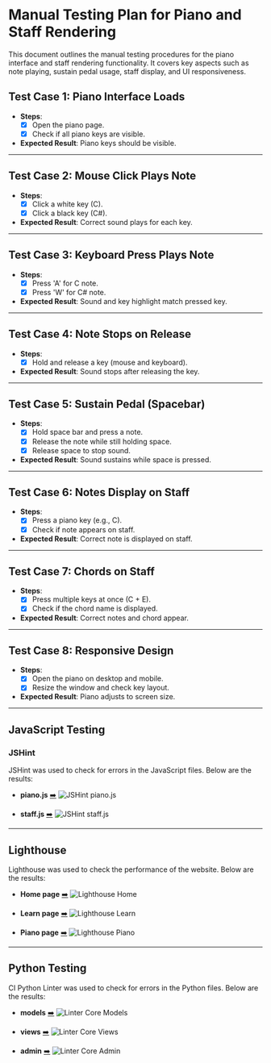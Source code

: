 # Manual Testing Plan for Piano and Staff Rendering

This document outlines the manual testing procedures for the piano interface and staff rendering functionality. It covers key aspects such as note playing, sustain pedal usage, staff display, and UI responsiveness.

## Test Case 1: Piano Interface Loads

- **Steps**:
  - [x] Open the piano page.
  - [x] Check if all piano keys are visible.
- **Expected Result**: Piano keys should be visible.

---

## Test Case 2: Mouse Click Plays Note

- **Steps**:
  - [x] Click a white key (C).
  - [x] Click a black key (C#).
- **Expected Result**: Correct sound plays for each key.

---

## Test Case 3: Keyboard Press Plays Note

- **Steps**:
  - [x] Press 'A' for C note.
  - [x] Press 'W' for C# note.
- **Expected Result**: Sound and key highlight match pressed key.

---

## Test Case 4: Note Stops on Release

- **Steps**:
  - [x] Hold and release a key (mouse and keyboard).
- **Expected Result**: Sound stops after releasing the key.

---

## Test Case 5: Sustain Pedal (Spacebar)

- **Steps**:
  - [x] Hold space bar and press a note.
  - [x] Release the note while still holding space.
  - [x] Release space to stop sound.
- **Expected Result**: Sound sustains while space is pressed.

---

## Test Case 6: Notes Display on Staff

- **Steps**:
  - [x] Press a piano key (e.g., C).
  - [x] Check if note appears on staff.
- **Expected Result**: Correct note is displayed on staff.

---

## Test Case 7: Chords on Staff

- **Steps**:
  - [x] Press multiple keys at once (C + E).
  - [x] Check if the chord name is displayed.
- **Expected Result**: Correct notes and chord appear.

---

## Test Case 8: Responsive Design

- **Steps**:
  - [x] Open the piano on desktop and mobile.
  - [x] Resize the window and check key layout.
- **Expected Result**: Piano adjusts to screen size.

---

## JavaScript Testing

### JSHint

JSHint was used to check for errors in the JavaScript files. Below are the results:

- **piano.js** [:arrow_right:](https://github.com/Damitwhy/Team4-Sep2024-Hackathon/blob/main/static/js/piano.js)
  ![JSHint piano.js](documentation/JSHint_piano.png)

- **staff.js** [:arrow_right:](https://github.com/Damitwhy/Team4-Sep2024-Hackathon/blob/main/static/js/staff.js)
  ![JSHint staff.js](documentation/JSHint_staff.png)

---

## Lighthouse

Lighthouse was used to check the performance of the website. Below are the results:

- **Home page** [:arrow_right:](https://team4-91bfea18c336.herokuapp.com/)
  ![Lighthouse Home](documentation/Lighthouse_Home.png)

- **Learn page** [:arrow_right:](https://team4-91bfea18c336.herokuapp.com/learn/)
  ![Lighthouse Learn](documentation/Lighthouse_Learn.png)

- **Piano page** [:arrow_right:](https://team4-91bfea18c336.herokuapp.com/play/)
  ![Lighthouse Piano](documentation/Lighthouse_piano.png)

---

## Python Testing

CI Python Linter was used to check for errors in the Python files. Below are the results:

- **models** [:arrow_right:](https://github.com/Damitwhy/Team4-Sep2024-Hackathon/blob/main/core/models.py)
  ![Linter Core Models](documentation/linter_core_models.png)

- **views** [:arrow_right:](https://github.com/Damitwhy/Team4-Sep2024-Hackathon/blob/main/core/views.py)
  ![Linter Core Views](documentation/linter_core_views.png)

- **admin** [:arrow_right:](https://github.com/Damitwhy/Team4-Sep2024-Hackathon/blob/main/core/admin.py)
  ![Linter Core Admin](documentation/linter_core_admin.png)

  